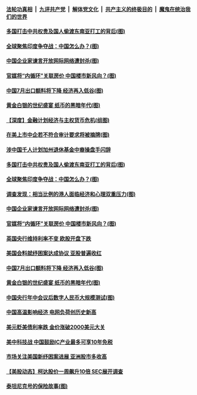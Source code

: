 ####  [法轮功真相](../../../../basic/blob/master/README.md?t=08071602) &nbsp;|&nbsp; [九评共产党](../../../../9ping.md/blob/master/README.md?t=08071602) &nbsp;|&nbsp; [解体党文化](../../../../jtdwh.md/blob/master/README.md?t=08071602)  &nbsp;|&nbsp; [共产主义的终极目的](../../../../gczydzjmd.md/blob/master/README.md?t=08071602) &nbsp;|&nbsp; [魔鬼在统治我们的世界](../../../../mgztzwmdsj.md/blob/master/README.md?t=08071602) 

#### [多国打击中共权贵及国人偷渡东南亚打工的背后(图)](../pages/p5/942125.md?t=08071602) 

#### [全球聚焦印度争夺战：中国怎么办？(图)](../pages/p5/942117.md?t=08071602) 

#### [中国企业家谏言开放网际网络遭封杀(图)](../pages/p5/942116.md?t=08071602) 

#### [官媒将“内循环”关联房价 中国楼市新风向？(图)](../pages/p5/942087.md?t=08071602) 

#### [中国7月出口额料将下降 经济再入低谷(图)](../pages/p5/942077.md?t=08071602) 

#### [黄金白银的世纪盛宴 纸币的黑暗年代(图)](../pages/p5/942021.md?t=08071602) 

#### [【深度】金融计划经济与主权货币危机(组图)](../pages/p5/942121.md?t=08071602) 

#### [在美上市中企若不符合审计要求将被摘牌(图)](../pages/p5/942135.md?t=08071602) 

#### [涉中国千人计划加州退休基金中裔操盘手闪辞](../pages/p5/942132.md?t=08071602) 

#### [多国打击中共权贵及国人偷渡东南亚打工的背后(图)](../pages/p5/942125.md?t=08071602) 

#### [全球聚焦印度争夺战：中国怎么办？(图)](../pages/p5/942117.md?t=08071602) 

#### [调查发现：相当比例的港人面临经济和心理双重压力(图)](../pages/p5/942120.md?t=08071602) 

#### [中国企业家谏言开放网际网络遭封杀(图)](../pages/p5/942116.md?t=08071602) 

#### [官媒将“内循环”关联房价 中国楼市新风向？(图)](../pages/p5/942087.md?t=08071602) 

#### [英国央行维持利率不变 欧股开盘下跌](../pages/p5/942082.md?t=08071602) 

#### [美国会料就纾困案达成协议 亚股普遍收红](../pages/p5/942081.md?t=08071602) 

#### [中国7月出口额料将下降 经济再入低谷(图)](../pages/p5/942077.md?t=08071602) 

#### [黄金白银的世纪盛宴 纸币的黑暗年代(图)](../pages/p5/942021.md?t=08071602) 

#### [中国央行年中会议后数字人民币大规模测试(图)](../pages/p5/942018.md?t=08071602) 

#### [中国高温影响经济 电网负荷创历史新高](../pages/p5/942004.md?t=08071602) 

#### [美元贬美债利率跌 金价涨破2000美元大关](../pages/p5/941999.md?t=08071602) 

#### [美中科技战 中国鼓励IC产业最多可享10年免税](../pages/p5/941996.md?t=08071602) 

#### [市场关注美国新纾困案进展 亚洲股市多收高](../pages/p5/941992.md?t=08071602) 


#### [【美股动态】柯达股价一周飙升10倍 SEC展开调查](../pages/p5/941952.md?t=08071602) 

#### [泰坦尼克号的保险故事(图)](../pages/p5/941939.md?t=08071602) 

